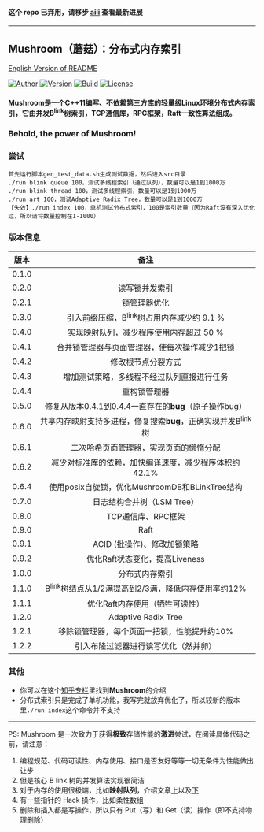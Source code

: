 #### 这个 repo 已弃用，请移步 [aili](https://github.com/UncP/aili) 查看最新进展
***

## Mushroom（蘑菇）：分布式内存索引
[English Version of README](./README.en.md)

[![Author](https://img.shields.io/badge/Author-UncP-brightgreen.svg)](https://github.com/UncP)
[![Version](https://img.shields.io/badge/Version-1.2.2-blue.svg)]()
[![Build](https://img.shields.io/badge/Build-Passing-brightgreen.svg)](https://travis-ci.org/UncP/Mushroom)
[![License](https://img.shields.io/badge/License-BSD-red.svg)](./LICENSE)

#### Mushroom是一个C++11编写、不依赖第三方库的轻量级Linux环境分布式内存索引，它由并发B<sup>link</sup>树索引，TCP通信库，RPC框架，Raft一致性算法组成。

### Behold, the power of Mushroom!


### 尝试
`首先运行脚本gen_test_data.sh生成测试数据，然后进入src目录`<br>
`./run blink queue 100，测试多线程索引（通过队列），数量可以是1到1000万`<br>
`./run blink thread 100，测试多线程索引，数量可以是1到1000万`<br>
`./run art 100，测试Adaptive Radix Tree，数量可以是1到1000万`<br>
`【失效】./run index 100，单机测试分布式索引，100是索引数量（因为Raft没有深入优化过，所以请将数量控制在1-1000）`<br>


### 版本信息
| 版本 |           备注             |
|:------:|:---------------------------:|
| 0.1.0  | |
| 0.2.0  |         读写锁并发索引          |
| 0.2.1  |         锁管理器优化            |
| 0.3.0  | 引入前缀压缩，B<sup>link</sup>树占用内存减少约 9.1 %|
| 0.4.0  | 实现映射队列，减少程序使用内存超过 50 %|
| 0.4.1  | 合并锁管理器与页面管理器，使每次操作减少1把锁|
| 0.4.2  |       修改根节点分裂方式    |
| 0.4.3  | 增加测试策略，多线程不经过队列直接进行任务|
| 0.4.4  |           重构锁管理器      |
| 0.5.0  |      修复从版本0.4.1到0.4.4一直存在的**bug**（原子操作bug）|
| 0.6.0  | 共享内存映射支持多进程，修复搜索**bug**，正确实现并发B<sup>link</sup>树|
| 0.6.1  |   二次哈希页面管理器，实现页面的懒惰分配|
| 0.6.2  | 减少对标准库的依赖，加快编译速度，减少程序体积约42.1%|
| 0.6.4  | 使用posix自旋锁，优化MushroomDB和BLinkTree结构  |
| 0.7.0  |        日志结构合并树（LSM Tree）  |
| 0.8.0  |     TCP通信库、RPC框架    |
| 0.9.0  |        Raft     |
| 0.9.1  |     ACID (批操作)、修改加锁策略      |
| 0.9.2  |   优化Raft状态变化，提高Liveness      |
| 1.0.0  |    分布式内存索引    |
| 1.1.0  |    B<sup>link</sup>树结点从1/2满提高到2/3满，降低内存使用率约12%    |
| 1.1.1  |     优化Raft内存使用（牺牲可读性）   |
| 1.2.0  |     Adaptive Radix Tree |
| 1.2.1  |     移除锁管理器，每个页面一把锁，性能提升约10% |
| 1.2.2  |     引入布隆过滤器进行读写优化（然并卵）  |


### 其他
+ 你可以在这个[知乎专栏](https://zhuanlan.zhihu.com/b-tree)里找到**Mushroom**的介绍
+ 分布式索引只是完成了单机功能，我写完就放弃优化了，所以较新的版本里`./run index`这个命令并不支持

***

PS: Mushroom 是一次致力于获得**极致**存储性能的**激进**尝试，在阅读具体代码之前，请注意：
1. 编程规范、代码可读性、内存使用、接口是否友好等等一切无条件为性能做出让步
2. 但是核心 B link 树的并发算法实现很简洁
3. 对于内存的使用很极端，比如**映射队列**，介绍文章[上](https://zhuanlan.zhihu.com/p/26856329)以及[下](https://zhuanlan.zhihu.com/p/26919167)
4. 有一些指针的 Hack 操作，比如柔性数组
5. 删除和插入都是写操作，所以只有 Put（写）和 Get（读）操作（即不支持物理删除）

